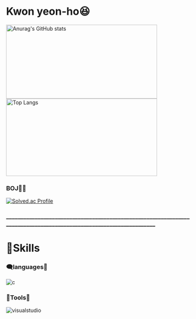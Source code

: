 # Kwon yeon-ho😆

<a href="https://github.com/Kwonyeonho/github-readme-stats">
  <img src="https://github-readme-stats.vercel.app/api?username=Kwonyeonho&show_icons=true" alt="Anurag's GitHub stats" width="410" height="200">
</a>
<a href="https://github.com/Kwonyeonho/github-readme-stats">
  <img src="https://github-readme-stats.vercel.app/api/top-langs/?username=Kwonyeonho&layout=compact" alt="Top Langs" width="410" height="210">
</a>

### BOJ👨‍💻

 <div align='left'>
<a href="https://solved.ac/gyh040409/">
  <img src="http://mazassumnida.wtf/api/mini/generate_badge?boj=gyh040409" alt="Solved.ac Profile">
</a>
   
### ____________________________________________________________________________________________________________________
# 💪Skills
### 🗨️languages💬
![c](https://img.shields.io/badge/c-A8B9CC.svg?&style=for-the-badge&logo=c&logoColor=white)
### 🔧Tools🔧
![visualstudio](https://img.shields.io/badge/visualstudio-5C2D91.svg?&style=for-the-badge&logo=visualstudio&logoColor=white)
